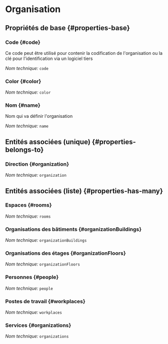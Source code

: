 # Organisation
<!--- THIS FILE IS GENERATED PLEASE DO NOT EDIT IT DIRECTLY --->



## Propriétés de base {#properties-base}

### Code {#code}

Ce code peut être utilisé pour contenir la codification de l'organisation ou la clé pour l'identification via un logiciel tiers

*Nom technique:* ```code```

### Color {#color}



*Nom technique:* ```color```

### Nom {#name}

Nom qui va définir l'organisation

*Nom technique:* ```name```


## Entités associées (unique) {#properties-belongs-to}

### Direction {#organization}



*Nom technique:* ```organization```


## Entités associées (liste) {#properties-has-many}

### Espaces {#rooms}



*Nom technique:* ```rooms```

### Organisations des bâtiments {#organizationBuildings}



*Nom technique:* ```organizationBuildings```

### Organisations des étages {#organizationFloors}



*Nom technique:* ```organizationFloors```

### Personnes {#people}



*Nom technique:* ```people```

### Postes de travail {#workplaces}



*Nom technique:* ```workplaces```

### Services {#organizations}



*Nom technique:* ```organizations```




